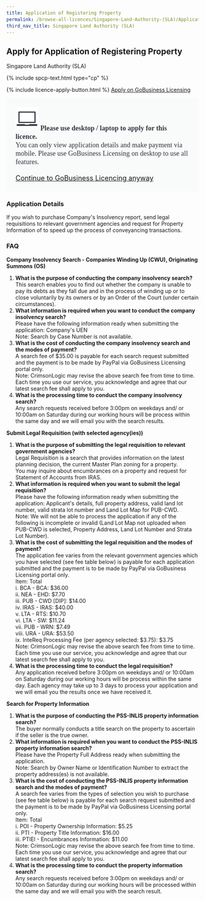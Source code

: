 ```yaml
---
title: Application of Registering Property
permalink: /browse-all-licences/Singapore-Land-Authority-(SLA)/Application-of-Registering-Property
third_nav_title: Singapore Land Authority (SLA)
---
```


## Apply for Application of Registering Property

Singapore Land Authority (SLA)

{% include spcp-text.html type="cp" %}

{% include licence-apply-button.html %}
<a class="btn" id = "desktopNotice" href="https://licence1.business.gov.sg/feportal/web/frontier/eAdvisor?redirection=true&selectedLicenceIds=277" target="_blank" rel="noopener">Apply on GoBusiness Licensing</a>
<div id = "mobileNotice" style="background: #F9FAFA; border-radius: 5px; width: auto; height: auto; padding: 24px 24px; font-size: 18px; color: #313840;">
<img src="/images/laptop.svg" alt="" style="height: 60px; width: 60px; margin-left: 0px;">
<span style="font-weight: bold; font-family: hknova-bold; font-size: 18px; ">Please use desktop / laptop to apply for this licence.</span><br>
<span style="font-family: hknova-regular;">You can only view application details and make payment via mobile. Please use GoBusiness Licensing on desktop to use all features.</span><br><br>
<a id="mobileNotice" href="https://licence1.business.gov.sg/feportal/web/frontier/eAdvisor?redirection=true&selectedLicenceIds=277" target="_blank" rel="noopener">Continue to GoBusiness Licencing anyway</a>
</div>

<H3>Application Details</H3>

<p>If you wish to purchase Company's Insolvency report, send legal requisitions to relevant government agencies and request for Property Information of to speed up the process of conveyancing transactions.</p>
 <h3>FAQ</h3>
 <p><strong>Company Insolvency Search - Companies Winding Up (CWU), Originating Summons (OS)</strong></p>
 <ol>
 <li><strong>What is the purpose of conducting the company insolvency search?<br /></strong>This search enables you to find out whether the company is unable to pay its debts as they fall due and in the process of winding up or to close voluntarily by its owners or by an Order of the Court (under certain circumstances).</li>
 <li><strong>What information is required when you want to conduct the company insolvency search?<br /></strong>Please have the following information ready when submitting the application: Company's UEN<br />Note: Search by Case Number is not available.</li>
 <li><strong>What is the cost of conducting the company insolvency search and the modes of payment?<br /></strong>A search fee of $35.00 is payable for each search request submitted and the payment is to be made by PayPal via GoBusiness Licensing portal only.<br />Note: CrimsonLogic may revise the above search fee from time to time. Each time you use our service, you acknowledge and agree that our latest search fee shall apply to you.</li>
 <li><strong>What is the processing time to conduct the company insolvency search?<br /></strong>Any search requests received before 3:00pm on weekdays and/ or 10:00am on Saturday during our working hours will be process within the same day and we will email you with the search results.</li>
 </ol>
 <p><strong>Submit Legal Requisition (with selected agency(ies))</strong></p>
 <ol>
 <li><strong>What is the purpose of submitting the legal requisition to relevant government agencies?<br /></strong>Legal Requisition is a search that provides information on the latest planning decision, the current Master Plan zoning for a property.<br />You may inquire about encumbrances on a property and request for Statement of Accounts from IRAS.</li>
 <li><strong>What information is required when you want to submit the legal requisition?<br /></strong>Please have the following information ready when submitting the application: Applicant's details, full property address, valid land lot number, valid strata lot number and Land Lot Map for PUB-CWD.<br />Note: We will not be able to process the application if any of the following is incomplete or invalid (Land Lot Map not uploaded when PUB-CWD is selected, Property Address, Land Lot Number and Strata Lot Number).</li>
 <li><strong>What is the cost of submitting the legal requisition and the modes of payment?<br /></strong>The application fee varies from the relevant government agencies which you have selected (see fee table below) is payable for each application submitted and the payment is to be made by PayPal via GoBusiness Licensing portal only.<br />Item: Total<br />i. BCA - BCA: $36.00<br />ii. NEA - EHD: $7.70<br />iii. PUB - CWD [DIP]: $14.00<br />iv. IRAS - IRAS: $40.00<br />v. LTA - RTS: $10.70<br />vi. LTA - SW: $11.24<br />vii. PUB - WRN: $7.49<br />viii. URA - URA: $53.50<br />ix. InteReq Processing Fee (per agency selected: $3.75): $3.75<br />Note: CrimsonLogic may revise the above search fee from time to time. Each time you use our service, you acknowledge and agree that our latest search fee shall apply to you.</li>
 <li><strong>What is the processing time to conduct the legal requisition?<br /></strong>Any application received before 3:00pm on weekdays and/ or 10:00am on Saturday during our working hours will be process within the same day. Each agency may take up to 3 days to process your application and we will email you the results once we have received it.</li>
 </ol>
 <p><strong>Search for Property Information</strong></p>
 <ol>
 <li><strong>What is the purpose of conducting the PSS-INLIS property information search?<br /></strong>The buyer normally conducts a title search on the property to ascertain if the seller is the true owner.</li>
 <li><strong>What information is required when you want to conduct the PSS-INLIS property information search?<br /></strong>Please have the Property Full Address ready when submitting the application.<br />Note: Search by Owner Name or Identification Number to extract the property address(es) is not available.</li>
 <li><strong>What is the cost of conducting the PSS-INLIS property information search and the modes of payment?<br /></strong>A search fee varies from the types of selection you wish to purchase (see fee table below) is payable for each search request submitted and the payment is to be made by PayPal via GoBusiness Licensing portal only.<br />Item: Total<br />i. POI - Property Ownership Information: $5.25<br />ii. PTI - Property Title Information: $16.00<br />iii. PTIEI - Encumbrances Information: $11.00<br />Note: CrimsonLogic may revise the above search fee from time to time. Each time you use our service, you acknowledge and agree that our latest search fee shall apply to you.</li>
 <li><strong>What is the processing time to conduct the property information search?<br /></strong>Any search requests received before 3:00pm on weekdays and/ or 10:00am on Saturday during our working hours will be processed within the same day and we will email you with the search result.</li>
 </ol>

